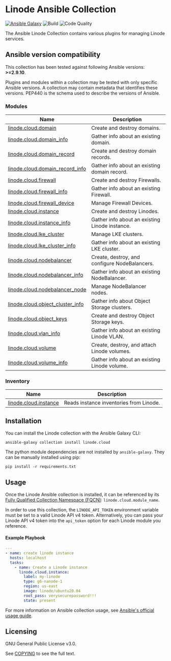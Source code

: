# Linode Ansible Collection
[![Ansible Galaxy](https://img.shields.io/badge/galaxy-linode.cloud-660198.svg?style=flat)](https://galaxy.ansible.com/linode/cloud/) 
![Build](https://img.shields.io/github/workflow/status/linode/ansible_linode/Run%20Integration%20Tests/main?label=tests)
![Code Quality](https://img.shields.io/lgtm/grade/python/github/linode/ansible_linode?label=code%20quality)

The Ansible Linode Collection contains various plugins for managing Linode services.

<!--start requires_ansible-->
## Ansible version compatibility

This collection has been tested against following Ansible versions: **>=2.9.10**.

Plugins and modules within a collection may be tested with only specific Ansible versions.
A collection may contain metadata that identifies these versions.
PEP440 is the schema used to describe the versions of Ansible.
<!--end requires_ansible-->

<!--start collection content-->
### Modules
Name | Description
--- | ---
[linode.cloud.domain](https://github.com/linode/ansible_linode/blob/v0.7.1/docs/modules/domain.md)|Create and destroy domains.
[linode.cloud.domain_info](https://github.com/linode/ansible_linode/blob/v0.7.1/docs/modules/domain_info.md)|Gather info about an existing domain.
[linode.cloud.domain_record](https://github.com/linode/ansible_linode/blob/v0.7.1/docs/modules/domain_record.md)|Create and destroy domain records.
[linode.cloud.domain_record_info](https://github.com/linode/ansible_linode/blob/v0.7.1/docs/modules/domain_record_info.md)|Gather info about an existing domain record.
[linode.cloud.firewall](https://github.com/linode/ansible_linode/blob/v0.7.1/docs/modules/firewall.md)|Create and destroy Firewalls.
[linode.cloud.firewall_info](https://github.com/linode/ansible_linode/blob/v0.7.1/docs/modules/firewall_info.md)|Gather info about an existing Firewall.
[linode.cloud.firewall_device](https://github.com/linode/ansible_linode/blob/v0.7.1/docs/modules/firewall_device.md)|Manage Firewall Devices.
[linode.cloud.instance](https://github.com/linode/ansible_linode/blob/v0.7.1/docs/modules/instance.md)|Create and destroy Linodes.
[linode.cloud.instance_info](https://github.com/linode/ansible_linode/blob/v0.7.1/docs/modules/instance_info.md)|Gather info about an existing Linode instance.
[linode.cloud.lke_cluster](https://github.com/linode/ansible_linode/blob/v0.7.1/docs/modules/lke_cluster.md)|Manage LKE clusters.
[linode.cloud.lke_cluster_info](https://github.com/linode/ansible_linode/blob/v0.7.1/docs/modules/lke_cluster_info.md)|Gather info about an existing LKE cluster.
[linode.cloud.nodebalancer](https://github.com/linode/ansible_linode/blob/v0.7.1/docs/modules/nodebalancer.md)|Create, destroy, and configure NodeBalancers.
[linode.cloud.nodebalancer_info](https://github.com/linode/ansible_linode/blob/v0.7.1/docs/modules/nodebalancer_info.md)|Gather info about an existing NodeBalancer.
[linode.cloud.nodebalancer_node](https://github.com/linode/ansible_linode/blob/v0.7.1/docs/modules/nodebalancer_node.md)|Manage NodeBalancer nodes.
[linode.cloud.object_cluster_info](https://github.com/linode/ansible_linode/blob/v0.7.1/docs/modules/object_cluster_info.md)|Gather info about Object Storage clusters.
[linode.cloud.object_keys](https://github.com/linode/ansible_linode/blob/v0.7.1/docs/modules/object_keys.md)|Create and destroy Object Storage keys.
[linode.cloud.vlan_info](https://github.com/linode/ansible_linode/blob/v0.7.1/docs/modules/vlan_info.md)|Gather info about an existing Linode VLAN.
[linode.cloud.volume](https://github.com/linode/ansible_linode/blob/v0.7.1/docs/modules/volume.md)|Create, destroy, and attach Linode volumes.
[linode.cloud.volume_info](https://github.com/linode/ansible_linode/blob/v0.7.1/docs/modules/volume_info.md)|Gather info about an existing Linode volume.

### Inventory
Name | Description
--- | ---
[linode.cloud.instance](https://github.com/linode/ansible_linode/blob/v0.7.1/docs/inventory/instance.rst)|Reads instance inventories from Linode.

<!--end collection content-->

## Installation

You can install the Linode collection with the Ansible Galaxy CLI:

```shell
ansible-galaxy collection install linode.cloud
```

The python module dependencies are not installed by `ansible-galaxy`.  They can
be manually installed using pip:

```shell
pip install -r requirements.txt
```

## Usage
Once the Linode Ansible collection is installed, it can be referenced by its [Fully Qualified Collection Namespace (FQCN)](https://github.com/ansible-collections/overview#terminology): `linode.cloud.module_name`.

In order to use this collection, the `LINODE_API_TOKEN` environment variable must be set to a valid Linode API v4 token. 
Alternatively, you can pass your Linode API v4 token into the `api_token` option for each Linode module you reference.

#### Example Playbook
```yaml
---
- name: create linode instance
  hosts: localhost
  tasks:
    - name: Create a Linode instance    
      linode.cloud.instance:
        label: my-linode
        type: g6-nanode-1
        region: us-east
        image: linode/ubuntu20.04
        root_pass: verysecurepassword!!!
        state: present
```

For more information on Ansible collection usage, see [Ansible's official usage guide](https://docs.ansible.com/ansible/latest/user_guide/collections_using.html).

## Licensing

GNU General Public License v3.0.

See [COPYING](COPYING) to see the full text.
